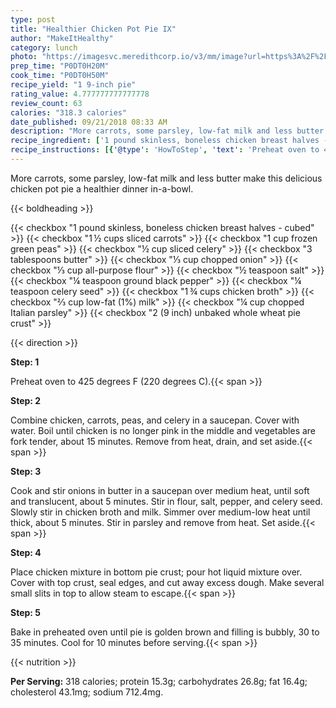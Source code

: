 ```yaml
---
type: post
title: "Healthier Chicken Pot Pie IX"
author: "MakeItHealthy"
category: lunch
photo: "https://imagesvc.meredithcorp.io/v3/mm/image?url=https%3A%2F%2Fimages.media-allrecipes.com%2Fuserphotos%2F1059724.jpg"
prep_time: "P0DT0H20M"
cook_time: "P0DT0H50M"
recipe_yield: "1 9-inch pie"
rating_value: 4.777777777777778
review_count: 63
calories: "318.3 calories"
date_published: 09/21/2018 08:33 AM
description: "More carrots, some parsley, low-fat milk and less butter make this delicious chicken pot pie a healthier dinner in-a-bowl."
recipe_ingredient: ['1 pound skinless, boneless chicken breast halves - cubed', '1\u2009½ cups sliced carrots', '1 cup frozen green peas', '½ cup sliced celery', '3 tablespoons butter', '⅓ cup chopped onion', '⅓ cup all-purpose flour', '½ teaspoon salt', '¼ teaspoon ground black pepper', '¼ teaspoon celery seed', '1\u2009¾ cups chicken broth', '⅔ cup low-fat (1%) milk', '¼ cup chopped Italian parsley', '2 (9 inch)  unbaked whole wheat pie crust']
recipe_instructions: [{'@type': 'HowToStep', 'text': 'Preheat oven to 425 degrees F (220 degrees C).\n'}, {'@type': 'HowToStep', 'text': 'Combine chicken, carrots, peas, and celery in a saucepan. Cover with water. Boil until chicken is no longer pink in the middle and vegetables are fork tender, about 15 minutes. Remove from heat, drain, and set aside.\n'}, {'@type': 'HowToStep', 'text': 'Cook and stir onions in butter in a saucepan over medium heat, until soft and translucent, about 5 minutes. Stir in flour, salt, pepper, and celery seed. Slowly stir in chicken broth and milk. Simmer over medium-low heat until thick, about 5 minutes. Stir in parsley and remove from heat. Set aside.\n'}, {'@type': 'HowToStep', 'text': 'Place chicken mixture in bottom pie crust; pour hot liquid mixture over. Cover with top crust, seal edges, and cut away excess dough. Make several small slits in top to allow steam to escape.\n'}, {'@type': 'HowToStep', 'text': 'Bake in preheated oven until pie is golden brown and filling is bubbly, 30 to 35 minutes. Cool for 10 minutes before serving.\n'}]
---
```


More carrots, some parsley, low-fat milk and less butter make this delicious chicken pot pie a healthier dinner in-a-bowl. 

{{< boldheading >}}

{{< checkbox "1 pound skinless, boneless chicken breast halves - cubed" >}}
{{< checkbox "1 ½ cups sliced carrots" >}}
{{< checkbox "1 cup frozen green peas" >}}
{{< checkbox "½ cup sliced celery" >}}
{{< checkbox "3 tablespoons butter" >}}
{{< checkbox "⅓ cup chopped onion" >}}
{{< checkbox "⅓ cup all-purpose flour" >}}
{{< checkbox "½ teaspoon salt" >}}
{{< checkbox "¼ teaspoon ground black pepper" >}}
{{< checkbox "¼ teaspoon celery seed" >}}
{{< checkbox "1 ¾ cups chicken broth" >}}
{{< checkbox "⅔ cup low-fat (1%) milk" >}}
{{< checkbox "¼ cup chopped Italian parsley" >}}
{{< checkbox "2 (9 inch)  unbaked whole wheat pie crust" >}}


{{< direction >}}

**Step: 1**

Preheat oven to 425 degrees F (220 degrees C).{{< span >}}

**Step: 2**

Combine chicken, carrots, peas, and celery in a saucepan. Cover with water. Boil until chicken is no longer pink in the middle and vegetables are fork tender, about 15 minutes. Remove from heat, drain, and set aside.{{< span >}}

**Step: 3**

Cook and stir onions in butter in a saucepan over medium heat, until soft and translucent, about 5 minutes. Stir in flour, salt, pepper, and celery seed. Slowly stir in chicken broth and milk. Simmer over medium-low heat until thick, about 5 minutes. Stir in parsley and remove from heat. Set aside.{{< span >}}

**Step: 4**

Place chicken mixture in bottom pie crust; pour hot liquid mixture over. Cover with top crust, seal edges, and cut away excess dough. Make several small slits in top to allow steam to escape.{{< span >}}

**Step: 5**

Bake in preheated oven until pie is golden brown and filling is bubbly, 30 to 35 minutes. Cool for 10 minutes before serving.{{< span >}}

{{< nutrition >}}

**Per Serving:** 318 calories; protein 15.3g; carbohydrates 26.8g; fat 16.4g; cholesterol 43.1mg; sodium 712.4mg.